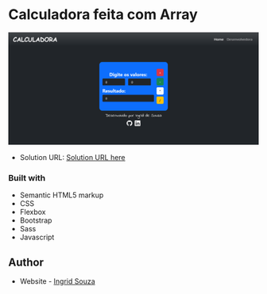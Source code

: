 # Calculadora feita com Array

![](./Screenshot%202022-11-14%20at%2010-05-01%20Calculadora.png)

- Solution URL: [Solution URL here](https://ingridssilveira.github.io/calculadoraArray/)


### Built with

- Semantic HTML5 markup
- CSS
- Flexbox
- Bootstrap
- Sass
- Javascript

## Author

- Website - [Ingrid Souza](https://ingridssilveira.github.io/IngridSouza/)